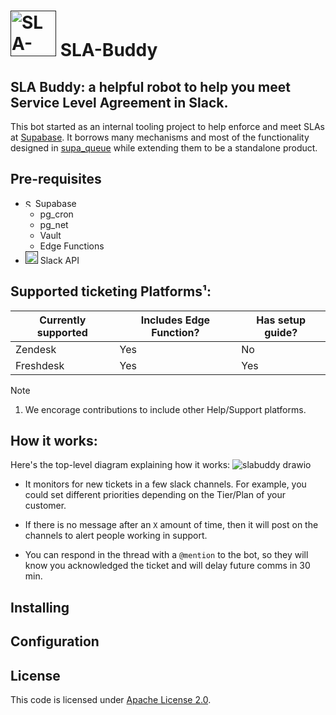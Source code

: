 # [<img alt="SLA-buddy mascot" src="https://github.com/mansueli/slabuddy/assets/5036432/b2d06907-ca89-4f4b-86eb-798cb6dfa8bd" width="73" />]() SLA-Buddy

## SLA Buddy: a helpful robot to help you meet Service Level Agreement in Slack.

This bot started as an internal tooling project to help enforce and meet SLAs at [Supabase](https://github.com/supabase/supabase). It borrows many mechanisms and most of the functionality designed in [supa_queue](https://github.com/mansueli/supa_queue) while extending them to be a standalone product. 

## Pre-requisites
 - [<img alt="Supabase logo" src="https://github.com/mansueli/slabuddy/assets/5036432/d0f24eae-acd8-4701-9754-9979ce4448f9" width="12" />]() Supabase 
   - pg_cron
   - pg_net
   - Vault
   - Edge Functions
 - [<img alt="SLA-buddy mascot" src="https://github.com/mansueli/slabuddy/assets/5036432/4352ffe6-e61f-43e4-90af-ef97c79eeb86" width="20" />]() Slack API

## Supported ticketing Platforms¹:
 
| Currently supported  | Includes Edge Function? | Has setup guide? |
| -------------------- | ----------------------- |----------------- |
| Zendesk              | Yes                     | No               |
| Freshdesk            | Yes                     | Yes              |

> [!NOTE]  
> 1. We encorage contributions to include other Help/Support platforms.

## How it works:

Here's the top-level diagram explaining how it works: 
![slabuddy drawio](https://github.com/mansueli/slabuddy/assets/5036432/adf2c343-e978-46cb-9d9b-d4ea0bbff54d)

- It monitors for new tickets in a few slack channels. For example, you could set different priorities depending on the Tier/Plan of your customer.
- If there is no message after an `X` amount of time, then it will post on the channels to alert people working in support.

- You can respond in the thread with a `@mention` to the bot, so they will know you acknowledged the ticket and will delay future comms in 30 min. 

## Installing

## Configuration

## License

This code is licensed under [Apache License 2.0](https://github.com/mansueli/slabuddy/blob/main/LICENSE). 
